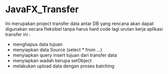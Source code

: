  # JavaFX_Transfer

Ini merupakan project transfer data antar DB
yang rencana akan dapat digunakan secara fleksibel tanpa harus hard code lagi
urutan kerja aplikasi transfer ini :
- menghapus data tujuan
- menyiapkan data Source (select * from ...)
- menyiapkan query insert tujuan dari transfer data
- menyiapkan wadah berupa setObject
- melakukan upload data dengan proses batching
